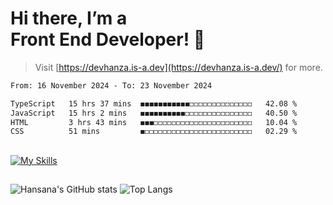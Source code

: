 # Hi there, I’m a<br>Front End Developer! 👋
> Visit [https://devhanza.is-a.dev](https://devhanza.is-a.dev/) for more.

<!--START_SECTION:waka-->

```txt
From: 16 November 2024 - To: 23 November 2024

TypeScript   15 hrs 37 mins  ◼◼◼◼◼◼◼◼◼◼◼◻◻◻◻◻◻◻◻◻◻◻◻◻◻   42.08 %
JavaScript   15 hrs 2 mins   ◼◼◼◼◼◼◼◼◼◼◻◻◻◻◻◻◻◻◻◻◻◻◻◻◻   40.50 %
HTML         3 hrs 43 mins   ◼◼◼◻◻◻◻◻◻◻◻◻◻◻◻◻◻◻◻◻◻◻◻◻◻   10.04 %
CSS          51 mins         ◼◻◻◻◻◻◻◻◻◻◻◻◻◻◻◻◻◻◻◻◻◻◻◻◻   02.29 %
```

<!--END_SECTION:waka-->

##
[![My Skills](https://skillicons.dev/icons?i=html,css,js,tailwind,sass,bootstrap,ts,angular,nodejs,express,py,wordpress,figma,ps)](https://hansana.is-a.dev)
##
![Hansana's GitHub stats](https://github-readme-stats.vercel.app/api?username=DevHanza\&hide=issues\&show_icons=true&theme=dark)
![Top Langs](https://github-readme-stats.vercel.app/api/top-langs/?username=DevHanza\&layout=compact&theme=dark)



